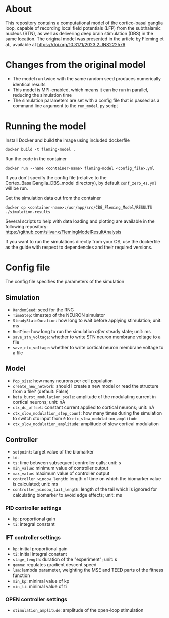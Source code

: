 # About
This repository contains a computational model of the cortico-basal ganglia loop, capable of recording local field
potentials (LFP) from the subthalamic nucleus (STN), as well as delivering deep brain stimulation (DBS) in the same
location. The original model was presented in the article by Fleming et al.,
available at https://doi.org/10.3171/2023.2.JNS222576

# Changes from the original model
- The model run twice with the same random seed produces numerically identical results
- This model is MPI-enabled, which means it can be run in parallel, reducing the simulation time
- The simulation parameters are set with a config file that is passed as a command line argument
  to the `run_model.py` script

# Running the model
Install Docker and build the image using included dockerfile
```
docker build -t fleming-model .
```
Run the code in the container
```
docker run --name <container-name> fleming-model <config_file>.yml
```
If you don't specify the config file (relative to the Cortex_BasalGanglia_DBS_model directory),
by default ```conf_zero_4s.yml``` will be run.

Get the simulation data out from the container
```
docker cp <container-name>:/usr/app/src/CBG_Fleming_Model/RESULTS ./simulation-results
```

Several scripts to help with data loading and plotting are available in the following repository:
https://github.com/silvanx/FlemingModelResultAnalysis

If you want to run the simulations directly from your OS, use the dockerfile as the guide with respect to dependencies
and their required versions.

# Config file
The config file specifies the parameters of the simulation 
## Simulation 
- `RandomSeed`: seed for the RNG
- `TimeStep`: timestep of the NEURON simulator
- `SteadyStateDuration`: how long to wait before applying stimulation; unit: ms
- `RunTime`: how long to run the simulation *after* steady state; unit: ms
- `save_stn_voltage`: whether to write STN neuron membrane voltage to a file
- `save_ctx_voltage`: whether to write cortical neuron membrane voltage to a file
## Model
- `Pop_size`: how many neurons per cell population
- `create_new_network`: should I create a new model or read the structure from a file? (default: False)
- `beta_burst_modulation_scale`: amplitude of the modulating current in cortical neurons; unit: nA
- `ctx_dc_offset`: constant current applied to cortical neurons; unit: nA
- `ctx_slow_modulation_step_count`: how many times during the simulation to switch ctx input from `0` to `ctx_slow_modulation_amplitude`
- `ctx_slow_modulation_amplitude`: amplitude of slow cortical modulation
## Controller
- `setpoint`: target value of the biomarker
- `td`:
- `ts`: time between subsequent controller calls; unit: s
- `min_value`: minimum value of controller output
- `max_value`: maximum value of controller output
- `controller_window_length`: length of time on which the biomarker value is calculated; unit: ms
- `controller_window_tail_length`: length of the tail which is ignored for calculating biomarker to avoid edge effects; unit: ms
### PID controller settings
- `kp`: proportional gain
- `ti`: integral constant

### IFT controller settings
- `kp`: initial proportional gain
- `ti`: initial integral constant
- `stage_length`: duration of the "experiment"; unit: s
- `gamma`: regulates gradient descent speed
- `lam`: lambda parameter, weighting the MSE and TEED parts of the fitness function
- `min_kp`: minimal value of kp
- `min_ti`: minimal value of ti 

### OPEN controller settings
- `stimulation_amplitude`: amplitude of the open-loop stimulation
